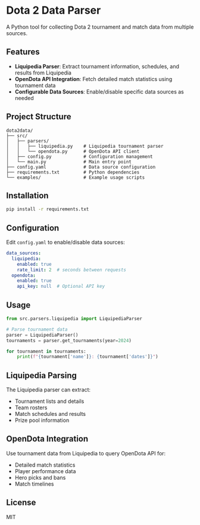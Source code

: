 # Dota 2 Data Parser

A Python tool for collecting Dota 2 tournament and match data from multiple sources.

## Features

- **Liquipedia Parser**: Extract tournament information, schedules, and results from Liquipedia
- **OpenDota API Integration**: Fetch detailed match statistics using tournament data
- **Configurable Data Sources**: Enable/disable specific data sources as needed

## Project Structure

```
dota2data/
├── src/
│   ├── parsers/
│   │   ├── liquipedia.py    # Liquipedia tournament parser
│   │   └── opendota.py      # OpenDota API client
│   ├── config.py            # Configuration management
│   └── main.py              # Main entry point
├── config.yaml              # Data source configuration
├── requirements.txt         # Python dependencies
└── examples/                # Example usage scripts
```

## Installation

```bash
pip install -r requirements.txt
```

## Configuration

Edit `config.yaml` to enable/disable data sources:

```yaml
data_sources:
  liquipedia:
    enabled: true
    rate_limit: 2  # seconds between requests
  opendota:
    enabled: true
    api_key: null  # Optional API key
```

## Usage

```python
from src.parsers.liquipedia import LiquipediaParser

# Parse tournament data
parser = LiquipediaParser()
tournaments = parser.get_tournaments(year=2024)

for tournament in tournaments:
    print(f"{tournament['name']}: {tournament['dates']}")
```

## Liquipedia Parsing

The Liquipedia parser can extract:
- Tournament lists and details
- Team rosters
- Match schedules and results
- Prize pool information

## OpenDota Integration

Use tournament data from Liquipedia to query OpenDota API for:
- Detailed match statistics
- Player performance data
- Hero picks and bans
- Match timelines

## License

MIT
